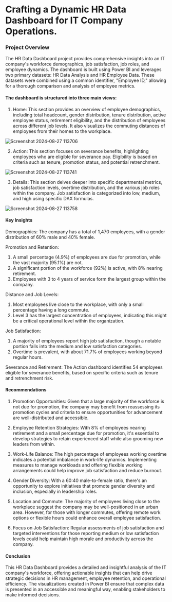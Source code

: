 # Crafting a Dynamic HR Data Dashboard for IT Company Operations.

### Project Overview 
The HR Data Dashboard project provides comprehensive insights into an IT company's workforce demographics, job satisfaction, job roles, and employee dynamics. The dashboard is built using Power BI and leverages two primary datasets: HR Data Analysis and HR Employee Data. These datasets were combined using a common identifier, "Employee ID," allowing for a thorough comparison and analysis of employee metrics.

#### The dashboard is structured into three main views:

1. Home: This section provides an overview of employee demographics, including total headcount, gender distribution, tenure distribution, active employee status, retirement eligibility, and the distribution of employees across different job levels. It also visualizes the commuting distances of employees from their homes to the workplace.

![Screenshot 2024-08-27 113706](https://github.com/user-attachments/assets/d5f2fa56-b72a-4369-b725-ee04dac00d09)


2. Action: This section focuses on severance benefits, highlighting employees who are eligible for severance pay. Eligibility is based on criteria such as tenure, promotion status, and potential retrenchment.

![Screenshot 2024-08-27 113741](https://github.com/user-attachments/assets/3fc95729-1758-48ea-95ed-9cd7f845906f)


3. Details: This section delves deeper into specific departmental metrics, job satisfaction levels, overtime distribution, and the various job roles within the company. Job satisfaction is categorized into low, medium, and high using specific DAX formulas.

![Screenshot 2024-08-27 113758](https://github.com/user-attachments/assets/b5c17f60-b22e-47c1-9ed1-668b88305fad)


#### Key Insights
Demographics: The company has a total of 1,470 employees, with a gender distribution of 60% male and 40% female.

Promotion and Retention:

1. A small percentage (4.9%) of employees are due for promotion, while the vast majority (95.1%) are not.
2. A significant portion of the workforce (92%) is active, with 8% nearing retirement.
3. Employees with 3 to 4 years of service form the largest group within the company.

Distance and Job Levels:

1. Most employees live close to the workplace, with only a small percentage having a long commute.
2. Level 3 has the largest concentration of employees, indicating this might be a critical operational level within the organization.

Job Satisfaction:

1. A majority of employees report high job satisfaction, though a notable portion falls into the medium and low satisfaction categories.
2. Overtime is prevalent, with about 71.7% of employees working beyond regular hours.

Severance and Retirement:
The Action dashboard identifies 54 employees eligible for severance benefits, based on specific criteria such as tenure and retrenchment risk.

#### Recommendations
1. Promotion Opportunities: Given that a large majority of the workforce is not due for promotion, the company may benefit from reassessing its promotion cycles and criteria to ensure opportunities for advancement are well-distributed and accessible.

2. Employee Retention Strategies: With 8% of employees nearing retirement and a small percentage due for promotion, it's essential to develop strategies to retain experienced staff while also grooming new leaders from within.

3. Work-Life Balance: The high percentage of employees working overtime indicates a potential imbalance in work-life dynamics. Implementing measures to manage workloads and offering flexible working arrangements could help improve job satisfaction and reduce burnout.

4. Gender Diversity: With a 60:40 male-to-female ratio, there's an opportunity to explore initiatives that promote gender diversity and inclusion, especially in leadership roles.

5. Location and Commute: The majority of employees living close to the workplace suggest the company may be well-positioned in an urban area. However, for those with longer commutes, offering remote work options or flexible hours could enhance overall employee satisfaction.

6. Focus on Job Satisfaction: Regular assessments of job satisfaction and targeted interventions for those reporting medium or low satisfaction levels could help maintain high morale and productivity across the company.

#### Conclusion

This HR Data Dashboard provides a detailed and insightful analysis of the IT company's workforce, offering actionable insights that can help drive strategic decisions in HR management, employee retention, and operational efficiency. The visualizations created in Power BI ensure that complex data is presented in an accessible and meaningful way, enabling stakeholders to make informed decisions.
